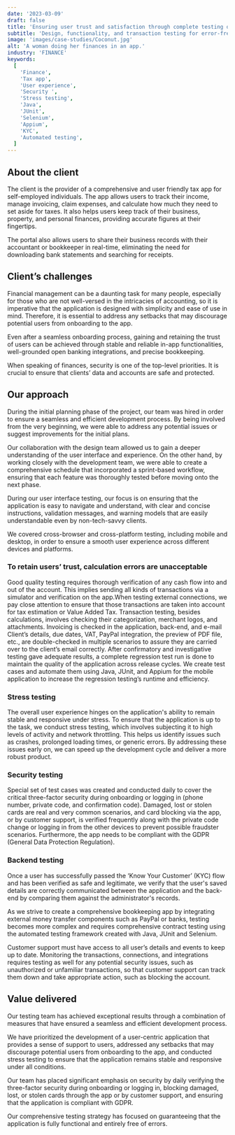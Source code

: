 ```yaml
---
date: '2023-03-09'
draft: false
title: 'Ensuring user trust and satisfaction through complete testing of an accounting & tax application'
subtitle: 'Design, functionality, and transaction testing for error-free cash flow and invoicing'
image: 'images/case-studies/Coconut.jpg'
alt: 'A woman doing her finances in an app.'
industry: 'FINANCE'
keywords:
  [
    'Finance',
    'Tax app',
    'User experience',
    'Security ',
    'Stress testing',
    'Java',
    'JUnit',
    'Selenium',
    'Appium',
    'KYC',
    'Automated testing',
  ]
---
```


## About the client

The client is the provider of a comprehensive and user friendly tax app for self-employed individuals. The app allows users to track their income, manage invoicing, claim expenses, and calculate how much they need to set aside for taxes. It also helps users keep track of their business, property, and personal finances, providing accurate figures at their fingertips.

The portal also allows users to share their business records with their accountant or bookkeeper in real-time, eliminating the need for downloading bank statements and searching for receipts.

## Client’s challenges

Financial management can be a daunting task for many people, especially for those who are not well-versed in the intricacies of accounting, so it is imperative that the application is designed with simplicity and ease of use in mind. Therefore, it is essential to address any setbacks that may discourage potential users from onboarding to the app.

Even after a seamless onboarding process, gaining and retaining the trust of users can be achieved through stable and reliable in-app functionalities, well-grounded open banking integrations, and precise bookkeeping.

When speaking of finances, security is one of the top-level priorities. It is crucial to ensure that clients’ data and accounts are safe and protected.

## Our approach

During the initial planning phase of the project, our team was hired in order to ensure a seamless and efficient development process. By being involved from the very beginning, we were able to address any potential issues or suggest improvements for the initial plans.

Our collaboration with the design team allowed us to gain a deeper understanding of the user interface and experience. On the other hand, by working closely with the development team, we were able to create a comprehensive schedule that incorporated a sprint-based workflow, ensuring that each feature was thoroughly tested before moving onto the next phase.

During our user interface testing, our focus is on ensuring that the application is easy to navigate and understand, with clear and concise instructions, validation messages, and warning models that are easily understandable even by non-tech-savvy clients.

We covered cross-browser and cross-platform testing, including mobile and desktop, in order to ensure a smooth user experience across different devices and platforms.

### To retain users’ trust, calculation errors are unacceptable

Good quality testing requires thorough verification of any cash flow into and out of the account. This implies sending all kinds of transactions via a simulator and verification on the app.When testing external connections, we pay close attention to ensure that those transactions are taken into account for tax estimation or Value Added Tax. Transaction testing, besides calculations, involves checking their categorization, merchant logos, and attachments.
Invoicing is checked in the application, back-end, and e-mail
Client’s details, due dates, VAT, PayPal integration, the preview of PDF file, etc., are double-checked in multiple scenarios to assure they are carried over to the client’s email correctly. After confirmatory and investigative testing gave adequate results, a complete regression test run is done to maintain the quality of the application across release cycles.
We create test cases and automate them using Java, JUnit, and Appium for the mobile application to increase the regression testing’s runtime and efficiency.

### Stress testing

The overall user experience hinges on the application's ability to remain stable and responsive under stress. To ensure that the application is up to the task, we conduct stress testing, which involves subjecting it to high levels of activity and network throttling. This helps us identify issues such as crashes, prolonged loading times, or generic errors. By addressing these issues early on, we can speed up the development cycle and deliver a more robust product.

### Security testing

Special set of test cases was created and conducted daily to cover the critical three-factor security during onboarding or logging in (phone number, private code, and confirmation code). Damaged, lost or stolen cards are real and very common scenarios, and card blocking via the app, or by customer support, is verified frequently along with the private code change or logging in from the other devices to prevent possible fraudster scenarios. Furthermore, the app needs to be compliant with the GDPR (General Data Protection Regulation).

### Backend testing

Once a user has successfully passed the ‘Know Your Customer’ (KYC) flow and has been verified as safe and legitimate, we verify that the user's saved details are correctly communicated between the application and the back-end by comparing them against the administrator's records.

As we strive to create a comprehensive bookkeeping app by integrating external money transfer components such as PayPal or banks, testing becomes more complex and requires comprehensive contract testing using the automated testing framework created with Java, JUnit and Selenium.

Customer support must have access to all user’s details and events to keep up to date. Monitoring the transactions, connections, and integrations requires testing as well for any potential security issues, such as unauthorized or unfamiliar transactions, so that customer support can track them down and take appropriate action, such as blocking the account.

## Value delivered

Our testing team has achieved exceptional results through a combination of measures that have ensured a seamless and efficient development process.

We have prioritized the development of a user-centric application that provides a sense of support to users, addressed any setbacks that may discourage potential users from onboarding to the app, and conducted stress testing to ensure that the application remains stable and responsive under all conditions.

Our team has placed significant emphasis on security by daily verifying the three-factor security during onboarding or logging in, blocking damaged, lost, or stolen cards through the app or by customer support, and ensuring that the application is compliant with GDPR.

Our comprehensive testing strategy has focused on guaranteeing that the application is fully functional and entirely free of errors.
